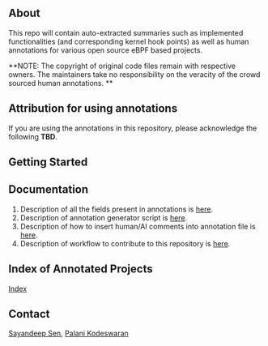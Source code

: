## About
This repo will contain auto-extracted summaries such as implemented functionalities (and corresponding kernel hook points) as well as human annotations for various open source eBPF based projects.

**NOTE: The copyright of original code files remain with respective owners. The maintainers take no responsibility on the veracity of the crowd sourced human annotations. **

## Attribution for using annotations
If you are using the annotations in this repository, please acknowledge the following **TBD**.

## Getting Started

## Documentation
1. Description of all the fields present in annotations is [here](documentation.md).
2. Description of annotation generator script is [here](ANNOTATION_GENERATOR.md).
3. Description of how to insert human/AI comments into annotation file is [here](COMMENT_ADDITION.md).
4. Description of workflow to contribute to this repository is [here](contribution_workflow.md).

## Index of Annotated Projects
[Index](index.md)
## Contact
[Sayandeep Sen](https://www.github.com/sdsen), [Palani Kodeswaran](https://www.github.com/palanik1)
